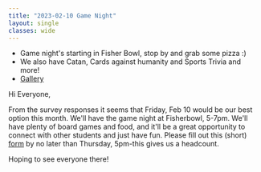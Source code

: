 ```yaml
---
title: "2023-02-10 Game Night"
layout: single
classes: wide
---
```


- Game night's starting in Fisher Bowl, stop by and grab some pizza :)
- We also have Catan, Cards against humanity and Sports Trivia and more!
- [Gallery](/GameNight/2023-02-10-gallery/)

Hi Everyone,

From the survey responses it seems that Friday, Feb 10 would be our best option this month. We'll have the game night at Fisherbowl, 5-7pm. We'll have plenty of board games and food, and it'll be a great opportunity to connect with other students and just have fun. Please fill out this (short) [form](https://forms.gle/ApVkowKCqCBKNyYU7) by no later than Thursday, 5pm-this gives us a headcount.

Hoping to see everyone there!